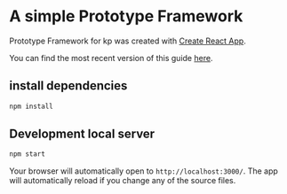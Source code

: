 # A simple Prototype Framework

Prototype Framework for kp was created with [Create React App](https://github.com/facebookincubator/create-react-app).

You can find the most recent version of this guide [here](https://github.com/facebookincubator/create-react-app/blob/master/packages/react-scripts/template/README.md).

## install dependencies
``` bash
npm install
```

## Development local server

``` bash
npm start
```

Your browser will automatically open to `http://localhost:3000/`. The app will automatically reload if you change any of the source files.
